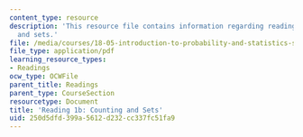 ```yaml
---
content_type: resource
description: 'This resource file contains information regarding reading 1b: counting
  and sets.'
file: /media/courses/18-05-introduction-to-probability-and-statistics-spring-2014/250d5dfd399a5612d232cc337fc51fa9_MIT18_05S14_Reading1b.pdf
file_type: application/pdf
learning_resource_types:
- Readings
ocw_type: OCWFile
parent_title: Readings
parent_type: CourseSection
resourcetype: Document
title: 'Reading 1b: Counting and Sets'
uid: 250d5dfd-399a-5612-d232-cc337fc51fa9
---
```

